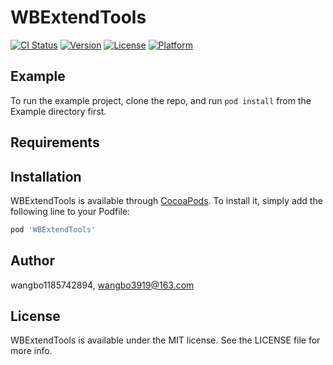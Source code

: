 # WBExtendTools

[![CI Status](https://img.shields.io/travis/wangbo1185742894/WBExtendTools.svg?style=flat)](https://travis-ci.org/wangbo1185742894/WBExtendTools)
[![Version](https://img.shields.io/cocoapods/v/WBExtendTools.svg?style=flat)](https://cocoapods.org/pods/WBExtendTools)
[![License](https://img.shields.io/cocoapods/l/WBExtendTools.svg?style=flat)](https://cocoapods.org/pods/WBExtendTools)
[![Platform](https://img.shields.io/cocoapods/p/WBExtendTools.svg?style=flat)](https://cocoapods.org/pods/WBExtendTools)

## Example

To run the example project, clone the repo, and run `pod install` from the Example directory first.

## Requirements

## Installation

WBExtendTools is available through [CocoaPods](https://cocoapods.org). To install
it, simply add the following line to your Podfile:

```ruby
pod 'WBExtendTools'
```

## Author

wangbo1185742894, wangbo3919@163.com

## License

WBExtendTools is available under the MIT license. See the LICENSE file for more info.
